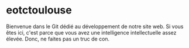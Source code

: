 # eotctoulouse
Bienvenue dans le Git dédié au développement de notre site web. Si vous êtes ici, c'est parce que vous avez une intelligence intellectuelle assez élevée. Donc, ne faites pas un truc de con.
